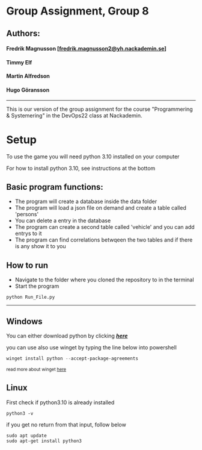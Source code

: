 # **Group Assignment, Group 8** #
## **Authors:** ##

#### Fredrik Magnusson [fredrik.magnusson2@yh.nackademin.se] ####
#### Timmy Elf ####
#### Martin Alfredson ####
#### Hugo Göransson ####
---
This is our version of the group assignment for the course "Programmering & Systemering" in the DevOps22 class at Nackademin.

# **Setup** 
To use the game you will need python 3.10 installed on your computer

For how to install python 3.10, see instructions at the bottom

## **Basic program functions:** ##
- The program will create a database inside the data folder
- The program will load a json file on demand and create a table called 'persons'
- You can delete a entry in the database
- The program can create a second table called 'vehicle' and you can add entrys to it
- The program can find correlations betwqeen the two tables and if there is any show it to you 

## **How to run** ##
- Navigate to the folder where you cloned the repository to in the terminal
- Start the program
```
python Run_File.py 
```
-----



## **Windows** ##
You can either download python by clicking **_[here](https://www.python.org/downloads/)_**

you can use also use winget by typing the line below into powershell
```powershell
winget install python --accept-package-agreements
```
<sup>read more about winget [here](https://learn.microsoft.com/en-us/windows/package-manager/winget/)</sup>

## **Linux** ##
First check if python3.10 is already installed
```
python3 -v
```
if you get no return from that input, follow below
```
sudo apt update
sudo apt-get install python3
```
